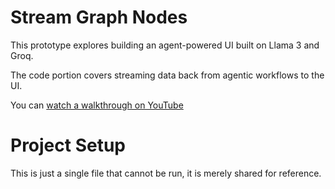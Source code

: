 # Stream Graph Nodes
This prototype explores building an agent-powered UI built on Llama 3 and Groq.

The code portion covers streaming data back from agentic workflows to the UI.

You can [watch a walkthrough on YouTube](https://youtu.be/YIdvcKHovjo)

# Project Setup
This is just a single file that cannot be run, it is merely shared for reference.